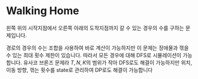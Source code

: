 # Walking Home

왼쪽 위의 시작지점에서 오른쪽 아래의 도착지점까지 갈 수 있는 경우의 수를 구하는 문제입니다.

경로의 경우의 수는 조합을 사용하여 바로 계산이 가능하지만 이 문제는 장애물과 꺾을 수 있는 최대 횟수 제한이 있습니다.
따라서 모든 경우에 대해 DFS로 시뮬레이션이 가능합니다.
유사코 브론즈 문제라 $T, N, K$의 범위가 작아 DFS로도 해결이 가능하지만 위치, 이동 방향, 꺾는 횟수를 state로 관리하여 DP로도 해결이 가능합니다
